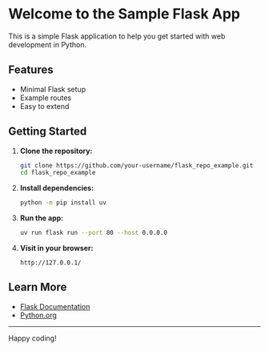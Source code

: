 # Welcome to the Sample Flask App

This is a simple Flask application to help you get started with web development in Python.

## Features

- Minimal Flask setup
- Example routes
- Easy to extend

## Getting Started

1. **Clone the repository:**
    ```bash
    git clone https://github.com/your-username/flask_repo_example.git
    cd flask_repo_example
    ```

2. **Install dependencies:**
    ```bash
    python -m pip install uv
    ```

3. **Run the app:**
    ```bash
    uv run flask run --port 80 --host 0.0.0.0
    ```

4. **Visit in your browser:**
    ```
    http://127.0.0.1/
    ```

## Learn More

- [Flask Documentation](https://flask.palletsprojects.com/)
- [Python.org](https://www.python.org/)

---

Happy coding!
